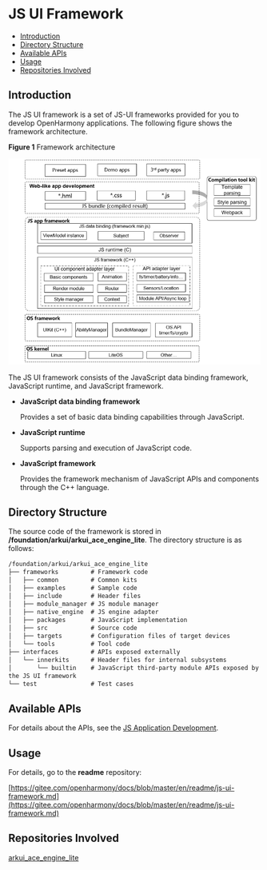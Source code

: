 # JS UI Framework<a name="EN-US_TOPIC_0000001125689015"></a>

-   [Introduction](#section11660541593)
-   [Directory Structure](#section1464106163817)
-   [Available APIs](#section1096322014288)
-   [Usage](#section1529834174016)
-   [Repositories Involved](#section11683135113011)

## Introduction<a name="section11660541593"></a>

The JS UI framework is a set of JS-UI frameworks provided for you to develop OpenHarmony applications. The following figure shows the framework architecture.

**Figure  1**  Framework architecture<a name="fig11520531310"></a>

![](figures/framework-architecture.png "framework-architecture")

The JS UI framework consists of the JavaScript data binding framework, JavaScript runtime, and JavaScript framework.

-   **JavaScript data binding framework**

    Provides a set of basic data binding capabilities through JavaScript.


-   **JavaScript runtime**

    Supports parsing and execution of JavaScript code.


-   **JavaScript framework**

    Provides the framework mechanism of JavaScript APIs and components through the C++ language.


## Directory Structure<a name="section1464106163817"></a>

The source code of the framework is stored in  **/foundation/arkui/arkui\_ace\_engine\_lite**. The directory structure is as follows:

```
/foundation/arkui/arkui_ace_engine_lite
├── frameworks         # Framework code
│   ├── common         # Common kits
│   ├── examples       # Sample code
│   ├── include        # Header files
│   ├── module_manager # JS module manager
│   ├── native_engine  # JS engine adapter
│   ├── packages       # JavaScript implementation
│   ├── src            # Source code
│   ├── targets        # Configuration files of target devices
│   └── tools          # Tool code
├── interfaces         # APIs exposed externally
│   └── innerkits      # Header files for internal subsystems
│       └── builtin    # JavaScript third-party module APIs exposed by the JS UI framework
└── test               # Test cases
```

## Available APIs<a name="section1096322014288"></a>

For details about the APIs, see the  [JS Application Development](https://device.harmonyos.com/en/docs/apiref/js-framework-file-0000000000616658).

## Usage<a name="section1529834174016"></a>

For details, go to the  **readme**  repository:

[https://gitee.com/openharmony/docs/blob/master/en/readme/js-ui-framework.md](https://gitee.com/openharmony/docs/blob/master/en/readme/js-ui-framework.md)

## Repositories Involved<a name="section11683135113011"></a>

[arkui\_ace\_engine\_lite](https://gitee.com/openharmony/arkui_ace_engine_lite)

